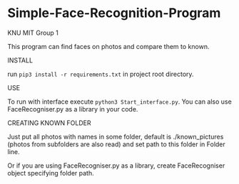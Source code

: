 # Simple-Face-Recognition-Program
KNU MIT Group 1

This program can find faces on photos and compare them to known.


INSTALL

run `pip3 install -r requirements.txt` in project root directory.

USE

To run with interface execute `python3 Start_interface.py`.
You can also use FaceRecogniser.py as a library in your code.

CREATING KNOWN FOLDER

Just put all photos with names in some folder, default is ./known_pictures (photos from subfolders are also read) and set path to this folder in Folder line.

Or if you are using FaceRecogniser.py as a library, create FaceRecogniser object specifying folder path.
